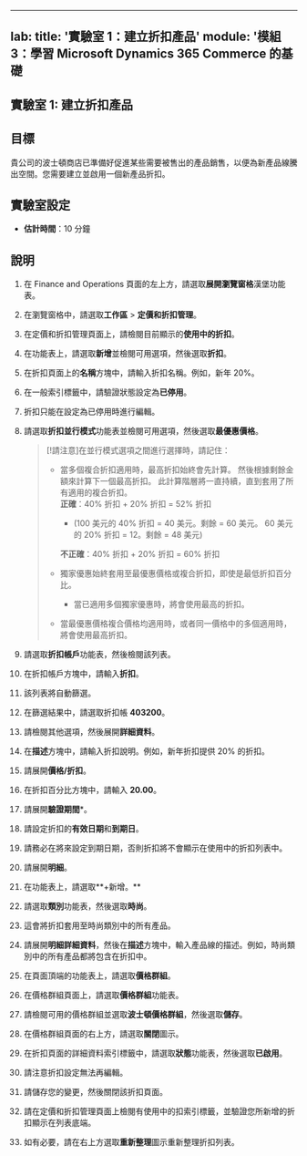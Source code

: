 
 ---
lab:
    title: '實驗室 1：建立折扣產品'
    module: '模組 3：學習 Microsoft Dynamics 365 Commerce 的基礎
---

## 實驗室 1: 建立折扣產品

## 目標

貴公司的波士頓商店已準備好促進某些需要被售出的產品銷售，以便為新產品線騰出空間。您需要建立並啟用一個新產品折扣。

## 實驗室設定

   - **估計時間**：10 分鐘

## 說明

1. 在 Finance and Operations 頁面的左上方，請選取**展開瀏覽窗格**漢堡功能表。

1. 在瀏覽窗格中，請選取**工作區** > **定價和折扣管理**。

1. 在定價和折扣管理頁面上，請檢閱目前顯示的**使用中的折扣**。

1. 在功能表上，請選取**新增**並檢閱可用選項，然後選取**折扣**。

1. 在折扣頁面上的**名稱**方塊中，請輸入折扣名稱。例如，新年 20%。

1. 在一般索引標籤中，請驗證狀態設定為**已停用**。

1. 折扣只能在設定為已停用時進行編輯。

1. 請選取**折扣並行模式**功能表並檢閱可用選項，然後選取**最優惠價格**。

    >[!請注意]在並行模式選項之間進行選擇時，請記住：
    >
    >  - 當多個複合折扣適用時，最高折扣始終會先計算。  然後根據剩餘金額來計算下一個最高折扣。  此計算階層將一直持續，直到套用了所有適用的複合折扣。  
    >    **正確**：40% 折扣 + 20% 折扣 = 52% 折扣  
    >      - (100 美元的 40% 折扣 = 40 美元。剩餘 = 60 美元。  60 美元的 20% 折扣 = 12。剩餘 = 48 美元)  
    >
    >    **不正確**：40% 折扣 + 20% 折扣 = 60% 折扣
    >
    >  - 獨家優惠始終套用至最優惠價格或複合折扣，即使是最低折扣百分比。
    >    - 當已適用多個獨家優惠時，將會使用最高的折扣。
    >  - 當最優惠價格複合價格均適用時，或者同一價格中的多個適用時，將會使用最高折扣。

1. 請選取**折扣帳戶**功能表，然後檢閱該列表。

1. 在折扣帳戶方塊中，請輸入**折扣**。

1. 該列表將自動篩選。

1. 在篩選結果中，請選取折扣帳 **403200**。

1. 請檢閱其他選項，然後展開**詳細資料**。

1. 在**描述**方塊中，請輸入折扣說明。例如，新年折扣提供 20% 的折扣。

1. 請展開**價格/折扣**。

1. 在折扣百分比方塊中，請輸入 **20.00**。

1. 請展開**驗證期間***。

1. 請設定折扣的**有效日期**和**到期日**。

1. 請務必在將來設定到期日期，否則折扣將不會顯示在使用中的折扣列表中。

1. 請展開**明細**。

1. 在功能表上，請選取**+新增。**

1. 請選取**類別**功能表，然後選取**時尚**。

1. 這會將折扣套用至時尚類別中的所有產品。

1. 請展開**明細詳細資料**，然後在**描述**方塊中，輸入產品線的描述。例如，時尚類別中的所有產品都將包含在折扣中。

1. 在頁面頂端的功能表上，請選取**價格群組**。

1. 在價格群組頁面上，請選取**價格群組**功能表。

1. 請檢閱可用的價格群組並選取**波士頓價格群組**，然後選取**儲存**。

1. 在價格群組頁面的右上方，請選取**關閉**圖示。

1. 在折扣頁面的詳細資料索引標籤中，請選取**狀態**功能表，然後選取**已啟用**。

1. 請注意折扣設定無法再編輯。

1. 請儲存您的變更，然後關閉該折扣頁面。

1. 請在定價和折扣管理頁面上檢閱有使用中的扣索引標籤，並驗證您所新增的折扣顯示在列表底端。

1. 如有必要，請在右上方選取**重新整理**圖示重新整理折扣列表。
